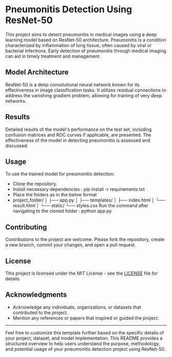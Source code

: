 # Pneumonitis Detection Using ResNet-50
This project aims to detect pneumonitis in medical images using a deep learning model based on ResNet-50 architecture. Pneumonitis is a condition characterized by inflammation of lung tissue, often caused by viral or bacterial infections. Early detection of pneumonitis through medical imaging can aid in timely treatment and management.

## Model Architecture
ResNet-50 is a deep convolutional neural network known for its effectiveness in image classification tasks. It utilizes residual connections to address the vanishing gradient problem, allowing for training of very deep networks.

## Results
Detailed results of the model's performance on the test set, including confusion matrices and ROC curves if applicable, are presented. The effectiveness of the model in detecting pneumonitis is assessed and discussed.

## Usage

To use the trained model for pneumonitis detection:
- Clone the repository.
- Install necessary dependencies : pip install -r requirements.txt
- Place the folders as in the below format
- project_folder/
│
├── app.py
│
├── templates/
│   ├── index.html
│   └── result.html
│
└── static/
    └── styles.css
Run the command after navigating to the cloned folder : python app.py
## Contributing

Contributions to the project are welcome. Please fork the repository, create a new branch, commit your changes, and open a pull request.

## License

This project is licensed under the MIT License - see the [LICENSE](./LICENSE) file for details.

## Acknowledgments

- Acknowledge any individuals, organizations, or datasets that contributed to the project.
- Mention any references or papers that inspired or guided the project.

---

Feel free to customize this template further based on the specific details of your project, dataset, and model implementation. This README provides a structured overview to help users understand the purpose, methodology, and potential usage of your pneumonitis detection project using ResNet-50.
